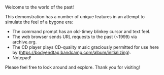 Welcome to the world of the past!

This demonstration has a number of unique features in an attempt to simulate the feel of a bygone era:

 * The command prompt has an old-timey blinkey cursor and text feel.
 * The web browser sends URL requests to the past (~1999) via archive.org.
 * The CD player plays CD-quality music graciously permitted for use here by </body> (https://bodyendtag.bandcamp.com/album/initializing).
 * Notepad!

 Please feel free to look around and explore. Thank you for visiting!
